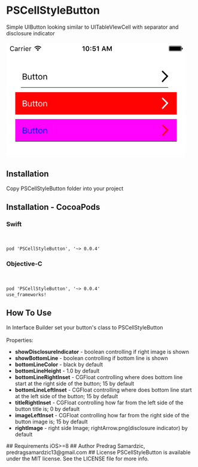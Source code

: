 # PSCellStyleButton
Simple UIButton looking similar to UITableVIewCell with separator and disclosure indicator</br></br>
![Alt text](/screenshot.png?raw=true)
## Installation
Copy PSCellStyleButton folder into your project
## Installation - CocoaPods
<h3>Swift</h3></br>

```
pod 'PSCellStyleButton', '~> 0.0.4'
```
<h3>Objective-C</h3></br>

```
pod 'PSCellStyleButton', '~> 0.0.4'
use_frameworks!
```

## How To Use
In Interface Builder set your button's class to PSCellStyleButton</br></br>
Properties:
<ul>
<li><b>showDisclosureIndicator</b> - boolean controlling if right image is shown</li>
<li><b>showBottomLine</b> - boolean controlling if bottom line is shown</li>
<li><b>bottomLineColor</b> - black by default</li>
<li><b>bottomLineHeight</b> - 1.0 by default</li>
<li><b>bottomLineRightInset</b> - CGFloat controlling where does bottom line start at the right side of the button; 15 by default</li>
<li><b>bottomLineLeftInset</b> - CGFloat controlling where does bottom line start at the left side of the button; 15 by default</li>
<li><b>titleRightInset</b> - CGFloat controlling how far from the left side of the button title is; 0 by default</li>
<li><b>imageLeftInset</b> - CGFloat controlling how far from the right side of the button image is; 15 by default</li>
<li><b>rightImage</b> - right side Image; rightArrow.png(disclosure indicator) by default</li>
</ul>
## Requirements
iOS>=8
## Author
Predrag Samardzic, predragsamardzic13@gmail.com
## License
PSCellStyleButton is available under the MIT license. See the LICENSE file for more info.
